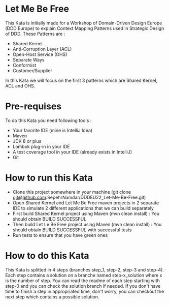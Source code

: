 # Let Me Be Free
This Kata is initially made for a Workshop of Domain-Driven Design Europe (DDD Europe) to explain Context Mapping Patterns used in Strategic Design of DDD.
These Patterns are :
 - Shared Kernel
 - Anti-Corruption Layer (ACL)
 - Open-Host Service (OHS)
 - Separate Ways
 - Conformist
 - Customer/Supplier

In this Kata we will focus on the first 3 patterns which are Shared Kernel, ACL and OHS.

# Pre-requises
To do this Kata you need following tools :
 - Your favorite IDE (mine is IntelliJ Idea)
 - Maven
 - JDK 8 or plus
 - Lombok plug-in in your IDE
 - A test coverage tool in your IDE (already exists in IntelliJ)
 - Git

# How to run this Kata
 - Clone this project somewhere in your machine (git clone git@github.com:SepehrNamdar/DDDEU22_Let-Me-Be-Free.git)
 - Open Shared Kernel and Let Me Be Free maven projects in 2 separate IDE to simulate 2 different applications that we can build separately
 - First build Shared Kernel project using Maven (mvn clean install) : You should obtain BUILD SUCCESSFUL
 - Then build Let Le Be Free project using Maven (mvn clean install) : You should obtain BUILD SUCCESSFUL with successful tests
 - Run tests to ensure that you have green ones

# How to do this Kata
This Kata is splitted in 4 steps (branches step_1, step-2, step-3 and step-4).
Each step contains a solution on a branche named step-x_solution where x is the number of step.
You can read the readme of each step starting with step-0 and you can check the solution branch if needed.
If you don't have time to finish a step in appropriated time, don't worry, you can checkout the next step which contains a possible solution.
